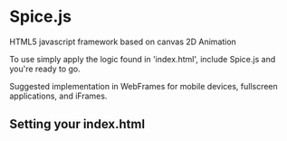 Spice.js
========

HTML5 javascript framework based on canvas 2D Animation


To use simply apply the logic found in 'index.html', include Spice.js and you're ready to go. 

Suggested implementation in WebFrames for mobile devices, fullscreen applications, and iFrames. 

Setting your index.html
-----------------------


<!DOCTYPE html>
<html >
  <head>
	</head>
    <body>
	</body>
<script rel="prefetch" type="application/x-javascript" src="spice.js"></script>
<script rel="prefetch" name="main" type="text/javascript" defer>
_Main.prototype = {
	init:function() {
		//Game.init(this.app);
		this.app.ext.metatag.metaAppend(this.app.ext.metatag.metaLink("https://ryanspice.com/flappyfish/images/FlappyFish0.png","shortcut icon","image/png"));
		this.app.ext.debug.toggle("off");
		this.visuals.background_set("transparent");
		
		//this.bg = this.graphics.load("background","Sky-Clouds-Building-Landscape-City-Toronto-Canada");
		this.visuals.clearing.settings[0][1]=true;
		//this.visuals.clearing.settings[2][1]=true;
		this.app.ext.top();
		this.w = this.app.client.setWidth;
		this.h = this.app.client.setHeight;
		this.app.client.c.style.pointerEvents = "none";
		
		return true;
		},
	update:function() {
		
		return true;
		},
	draw:function() {
	console.log('eh');
		return true;
		}
};
App.init("yw8",320,480);
</script>
</html>